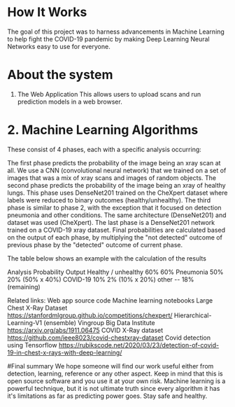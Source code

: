 # **How It Works**
The goal of this project was to harness advancements in Machine Learning to help fight the COVID-19 pandemic by making Deep Learning Neural Networks easy to use for everyone.

# About the system
1. The Web Application
This allows users to upload scans and run prediction models in a web browser.

# 2. Machine Learning Algorithms
These consist of 4 phases, each with a specific analysis occurring:

The first phase predicts the probability of the image being an xray scan at all. We use a CNN (convolutional neural network) that we trained on a set of images that was a mix of xray scans and images of random objects.
The second phase predicts the probability of the image being an xray of healthy lungs. This phase uses DenseNet201 trained on the CheXpert dataset where labels were reduced to binary outcomes (healthy/unhealthy).
The third phase is similar to phase 2, with the exception that it focused on detection pneumonia and other conditions. The same architecture (DenseNet201) and dataset was used (CheXpert).
The last phase is a DenseNet201 network trained on a COVID-19 xray dataset.
Final probabilities are calculated based on the output of each phase, by multiplying the "not detected" outcome of previous phase by the "detected" outcome of current phase.

The table below shows an example with the calculation of the results

Analysis	Probability	Output
Healthy / unhealthy	60%	60%
Pneumonia	50%	20% (50% x 40%)
COVID-19	10%	2% (10% x 20%)
other	--	18% (remaining)

Related links:
Web app source code
Machine learning notebooks
Large Chest X-Ray Dataset https://stanfordmlgroup.github.io/competitions/chexpert/
Hierarchical-Learning-V1 (ensemble) Vingroup Big Data Institute https://arxiv.org/abs/1911.06475
COVID X-Ray dataset https://github.com/ieee8023/covid-chestxray-dataset
Covid detection using Tensorflow https://rubikscode.net/2020/03/23/detection-of-covid-19-in-chest-x-rays-with-deep-learning/

#Final summary
We hope someone will find our work useful either from detection, learning, reference or any other aspect. Keep in mind that this is open source software and you use it at your own risk. Machine learning is a powerful technique, but it is not ultimate truth since every algorithm it has it's limitations as far as predicting power goes. Stay safe and healthy.
